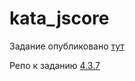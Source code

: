# kata_jscore

Задание опубликовано [тут](https://dev.m1w.ru/kata_jscore)

Репо к заданию [4.3.7](https://github.com/m1w-dev/kata_jscore/releases/tag/v1.0.0)
